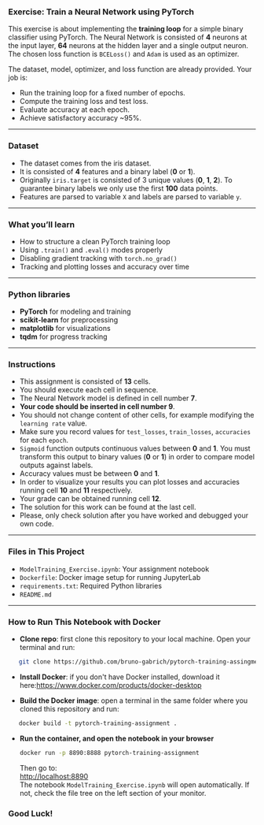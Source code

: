 ### Exercise: Train a Neural Network using PyTorch

This exercise is about implementing the **training loop** for a simple binary classifier using PyTorch. The Neural Network is consisted of **4** neurons at the input layer, **64** neurons at the hidden layer and a single output neuron. The chosen loss function is `BCELoss()` and `Adam` is used as an optimizer.

The dataset, model, optimizer, and loss function are already provided. Your job is:

- Run the training loop for a fixed number of epochs.  
- Compute the training loss and test loss.  
- Evaluate accuracy at each epoch.  
- Achieve satisfactory accuracy ~95%.

---

### Dataset

- The dataset comes from the iris dataset.  
- It is consisted of **4** features and a binary label (**0** or **1**).  
- Originally `iris.target` is consisted of 3 unique values (**0**, **1**, **2**). To guarantee binary labels we only use the first **100** data points.  
- Features are parsed to variable `X` and labels are parsed to variable `y`.

---

### What you’ll learn

- How to structure a clean PyTorch training loop  
- Using `.train()` and `.eval()` modes properly  
- Disabling gradient tracking with `torch.no_grad()`  
- Tracking and plotting losses and accuracy over time

---

### Python libraries

- **PyTorch** for modeling and training  
- **scikit-learn** for preprocessing  
- **matplotlib** for visualizations  
- **tqdm** for progress tracking  

---

### Instructions

- This assignment is consisted of **13** cells.
- You should execute each cell in sequence.
- The Neural Network model is defined in cell number **7**.
- **Your code should be inserted in cell number 9**.
- You should not change content of other cells, for example modifying the `learning rate` value.
- Make sure you record values for `test_losses`, `train_losses`, `accuracies` for each `epoch`.
- `Sigmoid` function outputs continuous values between **0** and **1**. You must transform this output to binary values (**0** or **1**) in order to compare model outputs against labels.
- Accuracy values must be between **0** and **1**.
- In order to visualize your results you can plot losses and accuracies running cell **10** and **11** respectively.
- Your grade can be obtained running cell **12**.
- The solution for this work can be found at the last cell.
- Please, only check solution after you have worked and debugged your own code.

---

### Files in This Project

- `ModelTraining_Exercise.ipynb`: Your assignment notebook
- `Dockerfile`: Docker image setup for running JupyterLab
- `requirements.txt`: Required Python libraries
- `README.md`

---

### How to Run This Notebook with Docker

 - **Clone repo**: first clone this repository to your local machine. Open your terminal and run:
 ```bash
    git clone https://github.com/bruno-gabrich/pytorch-training-assingment.git
 ```

 - **Install Docker**: if you don't have Docker installed, download it here:https://www.docker.com/products/docker-desktop

 - **Build the Docker image**: open a terminal in the same folder where you cloned this repository and run:
```bash
   docker build -t pytorch-training-assignment .
   ```

 - **Run the container, and open the notebook in your browser**

   ```bash
   docker run -p 8890:8888 pytorch-training-assignment
   ```

   Then go to:  
   [http://localhost:8890](http://localhost:8890)  
   The notebook `ModelTraining_Exercise.ipynb` will open automatically. If not, check the file tree on the left section of your monitor.

### Good Luck!
